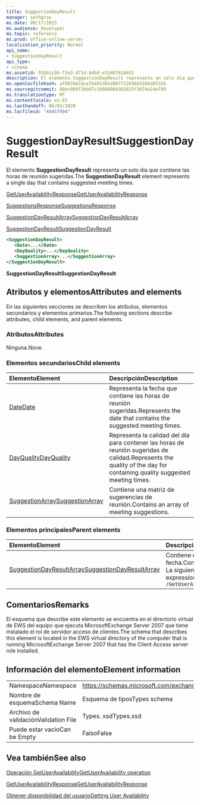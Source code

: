 ```yaml
---
title: SuggestionDayResult
manager: sethgros
ms.date: 09/17/2015
ms.audience: Developer
ms.topic: reference
ms.prod: office-online-server
localization_priority: Normal
api_name:
- SuggestionDayResult
api_type:
- schema
ms.assetid: 916b1cbb-f2e3-471d-84b0-e33467616652
description: El elemento SuggestionDayResult representa un solo día que contiene las horas de reunión sugeridas.
ms.openlocfilehash: af907b62acefb4913814907722b98d326bd0535b
ms.sourcegitcommit: 88ec988f2bb67c1866d06b361615f3674a24e795
ms.translationtype: MT
ms.contentlocale: es-ES
ms.lasthandoff: 06/03/2020
ms.locfileid: "44457994"
---
```

# <a name="suggestiondayresult"></a><span data-ttu-id="40066-103">SuggestionDayResult</span><span class="sxs-lookup"><span data-stu-id="40066-103">SuggestionDayResult</span></span>

<span data-ttu-id="40066-104">El elemento **SuggestionDayResult** representa un solo día que contiene las horas de reunión sugeridas.</span><span class="sxs-lookup"><span data-stu-id="40066-104">The **SuggestionDayResult** element represents a single day that contains suggested meeting times.</span></span> 
  
[<span data-ttu-id="40066-105">GetUserAvailabilityResponse</span><span class="sxs-lookup"><span data-stu-id="40066-105">GetUserAvailabilityResponse</span></span>](getuseravailabilityresponse.md)
  
[<span data-ttu-id="40066-106">SuggestionsResponse</span><span class="sxs-lookup"><span data-stu-id="40066-106">SuggestionsResponse</span></span>](suggestionsresponse.md)
  
[<span data-ttu-id="40066-107">SuggestionDayResultArray</span><span class="sxs-lookup"><span data-stu-id="40066-107">SuggestionDayResultArray</span></span>](suggestiondayresultarray.md)
  
[<span data-ttu-id="40066-108">SuggestionDayResult</span><span class="sxs-lookup"><span data-stu-id="40066-108">SuggestionDayResult</span></span>](suggestiondayresult.md)
  
```xml
<SuggestionDayResult>
   <Date>...</Date>
   <DayQuality>...</DayQuality>
   <SuggestionArray>...</SuggestionArray>
</SuggestionDayResult>
```

 <span data-ttu-id="40066-109">**SuggestionDayResult**</span><span class="sxs-lookup"><span data-stu-id="40066-109">**SuggestionDayResult**</span></span>
## <a name="attributes-and-elements"></a><span data-ttu-id="40066-110">Atributos y elementos</span><span class="sxs-lookup"><span data-stu-id="40066-110">Attributes and elements</span></span>

<span data-ttu-id="40066-111">En las siguientes secciones se describen los atributos, elementos secundarios y elementos primarios.</span><span class="sxs-lookup"><span data-stu-id="40066-111">The following sections describe attributes, child elements, and parent elements.</span></span>
  
### <a name="attributes"></a><span data-ttu-id="40066-112">Atributos</span><span class="sxs-lookup"><span data-stu-id="40066-112">Attributes</span></span>

<span data-ttu-id="40066-113">Ninguna.</span><span class="sxs-lookup"><span data-stu-id="40066-113">None.</span></span>
  
### <a name="child-elements"></a><span data-ttu-id="40066-114">Elementos secundarios</span><span class="sxs-lookup"><span data-stu-id="40066-114">Child elements</span></span>

|<span data-ttu-id="40066-115">**Elemento**</span><span class="sxs-lookup"><span data-stu-id="40066-115">**Element**</span></span>|<span data-ttu-id="40066-116">**Descripción**</span><span class="sxs-lookup"><span data-stu-id="40066-116">**Description**</span></span>|
|:-----|:-----|
|[<span data-ttu-id="40066-117">Date</span><span class="sxs-lookup"><span data-stu-id="40066-117">Date</span></span>](date.md) <br/> |<span data-ttu-id="40066-118">Representa la fecha que contiene las horas de reunión sugeridas.</span><span class="sxs-lookup"><span data-stu-id="40066-118">Represents the date that contains the suggested meeting times.</span></span>  <br/> |
|[<span data-ttu-id="40066-119">DayQuality</span><span class="sxs-lookup"><span data-stu-id="40066-119">DayQuality</span></span>](dayquality.md) <br/> |<span data-ttu-id="40066-120">Representa la calidad del día para contener las horas de reunión sugeridas de calidad.</span><span class="sxs-lookup"><span data-stu-id="40066-120">Represents the quality of the day for containing quality suggested meeting times.</span></span>  <br/> |
|[<span data-ttu-id="40066-121">SuggestionArray</span><span class="sxs-lookup"><span data-stu-id="40066-121">SuggestionArray</span></span>](suggestionarray.md) <br/> |<span data-ttu-id="40066-122">Contiene una matriz de sugerencias de reunión.</span><span class="sxs-lookup"><span data-stu-id="40066-122">Contains an array of meeting suggestions.</span></span>  <br/> |
   
### <a name="parent-elements"></a><span data-ttu-id="40066-123">Elementos principales</span><span class="sxs-lookup"><span data-stu-id="40066-123">Parent elements</span></span>

|<span data-ttu-id="40066-124">**Elemento**</span><span class="sxs-lookup"><span data-stu-id="40066-124">**Element**</span></span>|<span data-ttu-id="40066-125">**Descripción**</span><span class="sxs-lookup"><span data-stu-id="40066-125">**Description**</span></span>|
|:-----|:-----|
|[<span data-ttu-id="40066-126">SuggestionDayResultArray</span><span class="sxs-lookup"><span data-stu-id="40066-126">SuggestionDayResultArray</span></span>](suggestiondayresultarray.md) <br/> |<span data-ttu-id="40066-127">Contiene una matriz de sugerencias de reunión organizadas por fecha.</span><span class="sxs-lookup"><span data-stu-id="40066-127">Contains an array of meeting suggestions organized by date.</span></span>  <br/> <span data-ttu-id="40066-128">La siguiente es la expresión XPath a este elemento:</span><span class="sxs-lookup"><span data-stu-id="40066-128">The following is the XPath expression to this element:</span></span>  <br/>  `/GetUserAvailabilityResponse/SuggestionsResponse/SuggestionDayResultArray` <br/> |
   
## <a name="remarks"></a><span data-ttu-id="40066-129">Comentarios</span><span class="sxs-lookup"><span data-stu-id="40066-129">Remarks</span></span>

<span data-ttu-id="40066-130">El esquema que describe este elemento se encuentra en el directorio virtual de EWS del equipo que ejecuta MicrosoftExchange Server 2007 que tiene instalado el rol de servidor acceso de clientes.</span><span class="sxs-lookup"><span data-stu-id="40066-130">The schema that describes this element is located in the EWS virtual directory of the computer that is running MicrosoftExchange Server 2007 that has the Client Access server role installed.</span></span>
  
## <a name="element-information"></a><span data-ttu-id="40066-131">Información del elemento</span><span class="sxs-lookup"><span data-stu-id="40066-131">Element information</span></span>

|||
|:-----|:-----|
|<span data-ttu-id="40066-132">Namespace</span><span class="sxs-lookup"><span data-stu-id="40066-132">Namespace</span></span>  <br/> |https://schemas.microsoft.com/exchange/services/2006/types  <br/> |
|<span data-ttu-id="40066-133">Nombre de esquema</span><span class="sxs-lookup"><span data-stu-id="40066-133">Schema Name</span></span>  <br/> |<span data-ttu-id="40066-134">Esquema de tipos</span><span class="sxs-lookup"><span data-stu-id="40066-134">Types schema</span></span>  <br/> |
|<span data-ttu-id="40066-135">Archivo de validación</span><span class="sxs-lookup"><span data-stu-id="40066-135">Validation File</span></span>  <br/> |<span data-ttu-id="40066-136">Types. xsd</span><span class="sxs-lookup"><span data-stu-id="40066-136">Types.xsd</span></span>  <br/> |
|<span data-ttu-id="40066-137">Puede estar vacío</span><span class="sxs-lookup"><span data-stu-id="40066-137">Can be Empty</span></span>  <br/> |<span data-ttu-id="40066-138">Falso</span><span class="sxs-lookup"><span data-stu-id="40066-138">False</span></span>  <br/> |
   
## <a name="see-also"></a><span data-ttu-id="40066-139">Vea también</span><span class="sxs-lookup"><span data-stu-id="40066-139">See also</span></span>



[<span data-ttu-id="40066-140">Operación GetUserAvailability</span><span class="sxs-lookup"><span data-stu-id="40066-140">GetUserAvailability operation</span></span>](getuseravailability-operation.md)
  
[<span data-ttu-id="40066-141">GetUserAvailabilityResponse</span><span class="sxs-lookup"><span data-stu-id="40066-141">GetUserAvailabilityResponse</span></span>](getuseravailabilityresponse.md)


[<span data-ttu-id="40066-142">Obtener disponibilidad del usuario</span><span class="sxs-lookup"><span data-stu-id="40066-142">Getting User Availability</span></span>](https://msdn.microsoft.com/library/d4133fcb-9b0f-4e6b-aadf-a389da83516a%28Office.15%29.aspx)

